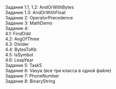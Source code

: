 Задания 1.1, 1.2: AndOrWithBytes  
Задание 1.3: AndOrWithFloat  
Задание 2: OperatorPrecedence  
Задание 3: MathDemo  
Задание 4:  
4.1: FindOdd  
4.2: AvgOfThree  
4.3: Divider  
4.4: BytesToKb  
4.5: IsSymbol  
4.6: LeapYear  
Задание 5: Task5  
Задание 6: Vasya (все три класса в одной файле)  
Задание 7: PhoneNumber  
Задание 8: BinaryString